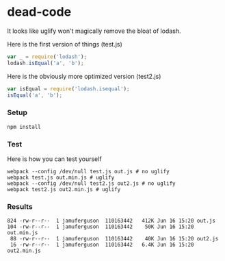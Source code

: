 # dead-code

It looks like uglify won't magically remove the bloat of lodash.

Here is the first version of things (test.js)

```js
var _ = require('lodash');
lodash.isEqual('a', 'b');
```

Here is the obviously more optimized version (test2.js)
```js
var isEqual = require('lodash.isequal');
isEqual('a', 'b');
```

### Setup

`npm install`

### Test

Here is how you can test yourself
```
webpack --config /dev/null test.js out.js # no uglify
webpack test.js out.min.js # uglify
webpack --config /dev/null test2.js out2.js # no uglify
webpack test2.js out2.min.js # uglify
```

### Results

```
824 -rw-r--r--  1 jamuferguson  110163442   412K Jun 16 15:20 out.js
104 -rw-r--r--  1 jamuferguson  110163442    50K Jun 16 15:20 out.min.js
 88 -rw-r--r--  1 jamuferguson  110163442    40K Jun 16 15:20 out2.js
 16 -rw-r--r--  1 jamuferguson  110163442   6.4K Jun 16 15:20 out2.min.js
```

